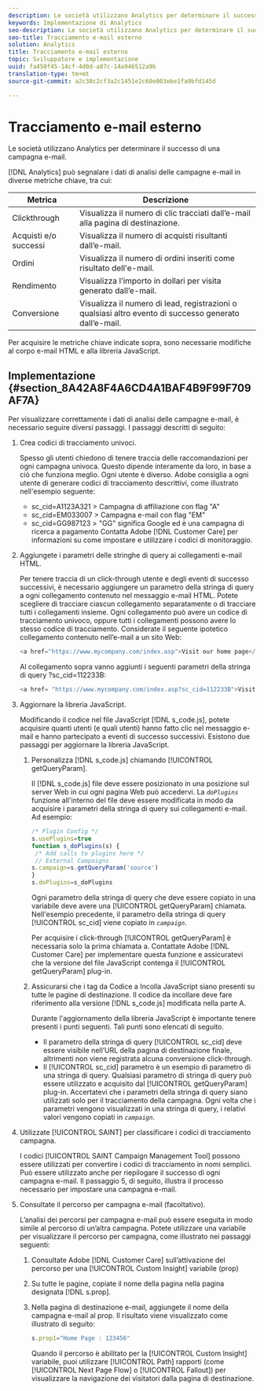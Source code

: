 ```yaml
---
description: Le società utilizzano Analytics per determinare il successo di una campagna e-mail.
keywords: Implementazione di Analytics
seo-description: Le società utilizzano Analytics per determinare il successo di una campagna e-mail.
seo-title: Tracciamento e-mail esterno
solution: Analytics
title: Tracciamento e-mail esterno
topic: Sviluppatore e implementazione
uuid: fa450f45-14cf-4d0d-a87c-14a946512a9b
translation-type: tm+mt
source-git-commit: a2c38c2cf3a2c1451e2c60e003ebe1fa9bfd145d

---
```



# Tracciamento e-mail esterno

Le società utilizzano Analytics per determinare il successo di una campagna e-mail.

[!DNL Analytics] può segnalare i dati di analisi delle campagne e-mail in diverse metriche chiave, tra cui:

| Metrica | Descrizione |
|---|---|
| Clickthrough | Visualizza il numero di clic tracciati dall’e-mail alla pagina di destinazione. |
| Acquisti e/o successi | Visualizza il numero di acquisti risultanti dall’e-mail. |
| Ordini | Visualizza il numero di ordini inseriti come risultato dell'e-mail. |
| Rendimento | Visualizza l’importo in dollari per visita generato dall’e-mail. |
| Conversione | Visualizza il numero di lead, registrazioni o qualsiasi altro evento di successo generato dall’e-mail. |

Per acquisire le metriche chiave indicate sopra, sono necessarie modifiche al corpo e-mail HTML e alla libreria JavaScript.

## Implementazione {#section_8A42A8F4A6CD4A1BAF4B9F99F709AF7A}

Per visualizzare correttamente i dati di analisi delle campagne e-mail, è necessario seguire diversi passaggi. I passaggi descritti di seguito:

1. Crea codici di tracciamento univoci.

   Spesso gli utenti chiedono di tenere traccia delle raccomandazioni per ogni campagna univoca. Questo dipende interamente da loro, in base a ciò che funziona meglio. Ogni utente è diverso. Adobe consiglia a ogni utente di generare codici di tracciamento descrittivi, come illustrato nell'esempio seguente:

   * sc_cid=A1123A321 &gt; Campagna di affiliazione con flag "A"
   * sc_cid=EM033007 &gt; Campagna e-mail con flag "EM"
   * sc_cid=GG987123 &gt; "GG" significa Google ed è una campagna di ricerca a pagamento
   Contatta Adobe [!DNL Customer Care] per informazioni su come impostare e utilizzare i codici di monitoraggio.

1. Aggiungete i parametri delle stringhe di query ai collegamenti e-mail HTML.

   Per tenere traccia di un click-through utente e degli eventi di successo successivi, è necessario aggiungere un parametro della stringa di query a ogni collegamento contenuto nel messaggio e-mail HTML. Potete scegliere di tracciare ciascun collegamento separatamente o di tracciare tutti i collegamenti insieme. Ogni collegamento può avere un codice di tracciamento univoco, oppure tutti i collegamenti possono avere lo stesso codice di tracciamento. Considerate il seguente ipotetico collegamento contenuto nell’e-mail a un sito Web:

   ```js
   <a href="https://www.mycompany.com/index.asp">Visit our home page</a>
   ```

   Al collegamento sopra vanno aggiunti i seguenti parametri della stringa di query ?sc_cid=112233B:

   ```js
   <a href= "https://www.mycompany.com/index.asp?sc_cid=112233B">Visit our home page</a>
   ```

1. Aggiornare la libreria JavaScript.

   Modificando il codice nel file JavaScript [!DNL s_code.js], potete acquisire quanti utenti (e quali utenti) hanno fatto clic nel messaggio e-mail e hanno partecipato a eventi di successo successivi. Esistono due passaggi per aggiornare la libreria JavaScript.

   1. Personalizza [!DNL s_code.js] chiamando [!UICONTROL getQueryParam].

      Il [!DNL s_code.js] file deve essere posizionato in una posizione sul server Web in cui ogni pagina Web può accedervi. La *`doPlugins`* funzione all'interno del file deve essere modificata in modo da acquisire i parametri della stringa di query sui collegamenti e-mail. Ad esempio:

      ```js
      /* Plugin Config */ 
      s.usePlugins=true 
      function s_doPlugins(s) { 
       /* Add calls to plugins here */ 
       // External Campaigns 
      s.campaign=s.getQueryParam('source') 
      } 
      s.doPlugins=s_doPlugins 
      ```

      Ogni parametro della stringa di query che deve essere copiato in una variabile deve avere una [!UICONTROL getQueryParam] chiamata. Nell'esempio precedente, il parametro della stringa di query [!UICONTROL sc_cid] viene copiato in *`campaign`*.

      Per acquisire i click-through [!UICONTROL getQueryParam] è necessaria solo la prima chiamata a. Contattate Adobe [!DNL Customer Care] per implementare questa funzione e assicuratevi che la versione del file JavaScript contenga il [!UICONTROL getQueryParam] plug-in.

   1. Assicurarsi che i tag da Codice a Incolla JavaScript siano presenti su tutte le pagine di destinazione. Il codice da incollare deve fare riferimento alla versione [!DNL s_code.js] modificata nella parte A.

      Durante l'aggiornamento della libreria JavaScript è importante tenere presenti i punti seguenti. Tali punti sono elencati di seguito.

      * Il parametro della stringa di query [!UICONTROL sc_cid] deve essere visibile nell’URL della pagina di destinazione finale, altrimenti non viene registrata alcuna conversione click-through.
      * Il [!UICONTROL sc_cid] parametro è un esempio di parametro di una stringa di query. Qualsiasi parametro di stringa di query può essere utilizzato e acquisito dal [!UICONTROL getQueryParam] plug-in. Accertatevi che i parametri della stringa di query siano utilizzati solo per il tracciamento della campagna. Ogni volta che i parametri vengono visualizzati in una stringa di query, i relativi valori vengono copiati in *`campaign`*.

1. Utilizzate [!UICONTROL SAINT] per classificare i codici di tracciamento campagna.

   I codici [!UICONTROL SAINT Campaign Management Tool] possono essere utilizzati per convertire i codici di tracciamento in nomi semplici. Può essere utilizzato anche per riepilogare il successo di ogni campagna e-mail. Il passaggio 5, di seguito, illustra il processo necessario per impostare una campagna e-mail.

1. Consultate il percorso per campagna e-mail (facoltativo).

   L’analisi dei percorsi per campagna e-mail può essere eseguita in modo simile al percorso di un’altra campagna. Potete utilizzare una variabile per visualizzare il percorso per campagna, come illustrato nei passaggi seguenti:

   1. Consultate Adobe [!DNL Customer Care] sull’attivazione del percorso per una [!UICONTROL Custom Insight] variabile (prop)

   1. Su tutte le pagine, copiate il nome della pagina nella pagina designata [!DNL s.prop].
   1. Nella pagina di destinazione e-mail, aggiungete il nome della campagna e-mail al prop. Il risultato viene visualizzato come illustrato di seguito:

      ```js
      s.prop1="Home Page : 123456"
      ```

      Quando il percorso è abilitato per la [!UICONTROL Custom Insight] variabile, puoi utilizzare [!UICONTROL Path] rapporti (come [!UICONTROL Next Page Flow] o [!UICONTROL Fallout]) per visualizzare la navigazione dei visitatori dalla pagina di destinazione.

